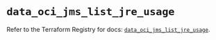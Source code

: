# `data_oci_jms_list_jre_usage`

Refer to the Terraform Registry for docs: [`data_oci_jms_list_jre_usage`](https://registry.terraform.io/providers/oracle/oci/7.19.0/docs/data-sources/jms_list_jre_usage).
